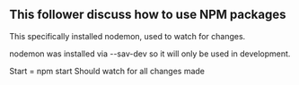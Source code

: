 ## This follower discuss how to use NPM packages 
This specifically installed nodemon, used to watch for changes. 

nodemon was installed via --sav-dev so it will only be used in development. 

Start = npm start 
Should watch for all changes made